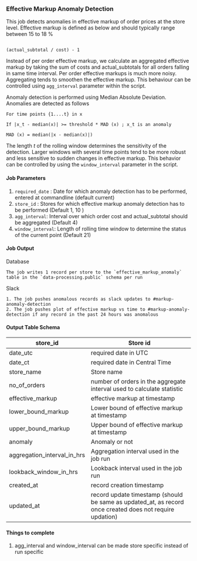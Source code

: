 ### Effective Markup Anomaly Detection

This job detects anomalies in effective markup of order prices at the store level. Effective markup is defined as below and should typically range between 15 to 18 %

```

(actual_subtotal / cost) - 1

``` 

Instead of per order effective markup, we calculate an aggregated effective markup by taking the sum of costs and actual_subtotals for all orders falling in same time interval. Per order effective markups is much more noisy. Aggregating tends to smoothen the effective markup. This behaviour can be controlled using `agg_interval` parameter within the script. 

Anomaly detection is performed using Median Absolute Deviation. Anomalies are detected as follows


```
For time points {1....t} in x

If |x_t - median(x)| >= threshold * MAD (x) ; x_t is an anomaly

MAD (x) = median(|x - median(x)|)
```

The length $t$ of the rolling window determines the sensitivity of the detection. Larger windows with several time points tend to be more robust and less sensitive to sudden changes in effective markup. This behavior can be controlled by using the `window_interval` parameter in the script. 
 

#### Job Parameters

1. `required_date` : Date for which anomaly detection has to be performed, entered at commandline (default current)
2. `store_id` : Stores for which effective markup anomaly detection has to be performed (Default 1, 10 )
3. `agg_interval`: Interval over which order cost and actual_subtotal should be aggregated (Default 4)
4. `window_interval`: Length of rolling time window to determine the status of the current point (Default 21)

#### Job Output

Database

	The job writes 1 record per store to the `effective_markup_anomaly` table in the `data-processing.public` schema per run



Slack

	1. The job pushes anomalous records as slack updates to #markup-anomaly-detection 
	2. The job pushes plot of effective markup vs time to #markup-anomaly-detection if any record in the past 24 hours was anomalous


#### Output Table Schema

| store_id | Store id                      |
|----------|-------------------------------|
| date_utc | required date in UTC          |
| date_ct  | required date in Central Time |
| store_name  | Store name |
| no_of_orders | number of orders in the aggregate interval used to calculate statistic |
| effective_markup | effective markup at timestamp |
| lower_bound_markup | Lower bound of effective markup at timestamp |
| upper_bound_markup | Upper bound of effective markup at timestamp |
| anomaly | Anomaly or not |
| aggregation_interval_in_hrs | Aggregation interval used in the job run |
| lookback_window_in_hrs | Lookback interval used in the job run |
| created_at | record creation timestamp |
| updated_at | record update timestamp (should be same as updated_at, as record once created does not require updation)|

#### Things to complete 

1. agg_interval and window_interval can be made store specific instead of run specific

